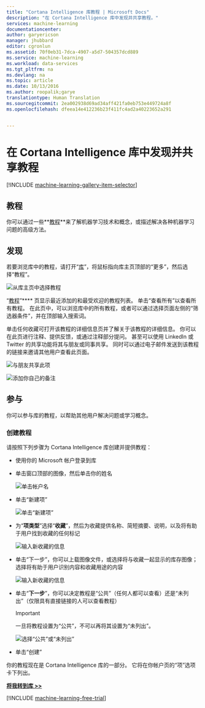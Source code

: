 ```yaml
---
title: "Cortana Intelligence 库教程 | Microsoft Docs"
description: "在 Cortana Intelligence 库中发现并共享教程。"
services: machine-learning
documentationcenter: 
author: garyericson
manager: jhubbard
editor: cgronlun
ms.assetid: 70f0eb31-7dca-4907-a5d7-504357dcd889
ms.service: machine-learning
ms.workload: data-services
ms.tgt_pltfrm: na
ms.devlang: na
ms.topic: article
ms.date: 10/13/2016
ms.author: roopalik;garye
translationtype: Human Translation
ms.sourcegitcommit: 2ea002938d69ad34aff421fa0eb753e449724a8f
ms.openlocfilehash: dfeea14e412236b23f411fc4ad2a40223652a291


---
```

# <a name="discover-and-share-tutorials-in-the-cortana-intelligence-gallery"></a>在 Cortana Intelligence 库中发现并共享教程
[!INCLUDE [machine-learning-gallery-item-selector](../../includes/machine-learning-gallery-item-selector.md)]

## <a name="tutorials"></a>教程
你可以通过一些**[教程](https://gallery.cortanaintelligence.com/tutorials)**来了解机器学习技术和概念，或描述解决各种机器学习问题的高级方法。

## <a name="discover"></a>发现
若要浏览库中的教程，请打开“[库](http://gallery.cortanaintelligence.com)”，将鼠标指向库主页顶部的“更多”，然后选择“教程”。

![从库主页中选择教程](media/machine-learning-gallery-tutorials/select-tutorials-in-gallery.png)

 “[教程](https://gallery.cortanaintelligence.com/tutorials)”****
页显示最近添加的和最受欢迎的教程列表。
单击“查看所有”以查看所有教程。
在此页中，可以浏览库中的所有教程，或者可以通过选择页面左侧的“筛选器条件”，并在顶部输入搜索词。

 单击任何收藏可打开该教程的详细信息页并了解关于该教程的详细信息。
你可以在此页进行注释、提供反馈，或通过注释部分提问。 甚至可以使用 LinkedIn 或 Twitter 的共享功能将其与朋友或同事共享。 同时可以通过电子邮件发送到该教程的链接来邀请其他用户查看此页面。

![与朋友共享此项](media\\machine-learning-gallery-how-to-use-contribute-publish\\share-links.png)

![添加你自己的备注](media\\machine-learning-gallery-how-to-use-contribute-publish\\comments.png)

## <a name="contribute"></a>参与
你可以参与库的教程，以帮助其他用户解决问题或学习概念。

### <a name="create-a-tutorial"></a>创建教程
请按照下列步骤为 Cortana Intelligence 库创建并提供教程：

* 使用你的 Microsoft 帐户登录到库
* 单击窗口顶部的图像，然后单击你的姓名
  
    ![单击帐户名](media\\machine-learning-gallery-tutorials\\click-account-name.png)
* 单击“新建项”
  
    ![单击“新建项”](media\\machine-learning-gallery-collections\\click-new-item.png)
* 为“**项类型**”选择“**收藏**”，然后为收藏提供名称、简短摘要、说明，以及将有助于用户找到收藏的任何标记
  
    ![输入新收藏的信息](media\\machine-learning-gallery-tutorials\\create-tutorial-page-1.png)
* 单击“下一步”，你可以上载图像文件，或选择将与收藏一起显示的库存图像；选择将有助于用户识别内容和收藏用途的内容
  
    ![输入新收藏的信息](media\\machine-learning-gallery-tutorials\\create-tutorial-page-2.png)
* 单击“**下一步**”，你可以决定教程是“公共”（任何人都可以查看）还是“未列出”（仅限具有直接链接的人可以查看教程）
  
  > [!IMPORTANT]
  > 一旦将教程设置为“公共”，不可以再将其设置为“未列出”。
  > 
  > 
  
    ![选择“公共”或“未列出”](media\\machine-learning-gallery-tutorials\\create-tutorial-page-3.png)
* 单击“创建” 

你的教程现在是 Cortana Intelligence 库的一部分。 它将在你帐户页的“项”选项卡下列出。

**[将我转到库 >>](http://gallery.cortanaintelligence.com)**

[!INCLUDE [machine-learning-free-trial](../../includes/machine-learning-free-trial.md)]




<!--HONumber=Nov16_HO3-->


